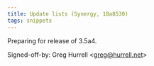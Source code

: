 ```yaml
---
title: Update lists (Synergy, 18a8530)
tags: snippets
---
```


Preparing for release of 3.5a4.

Signed-off-by: Greg Hurrell &lt;greg@hurrell.net&gt;
